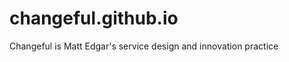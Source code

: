 changeful.github.io
===================

Changeful is Matt Edgar's service design and innovation practice
